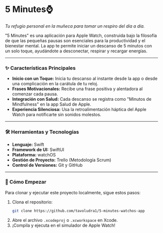 # 5 Minutes⌚️
*Tu refugio personal en la muñeca para tomar un respiro del día a día.*

"5 Minutes" es una aplicación para Apple Watch, construida bajo la filosofía de que las pequeñas pausas son esenciales para la productividad y el bienestar mental. La app te permite iniciar un descanso de 5 minutos con un solo toque, ayudándote a desconectar, respirar y recargar energías.

---

### ✨ Características Principales

* **Inicio con un Toque:** Inicia tu descanso al instante desde la app o desde una complicación en la carátula de tu reloj.
* **Frases Motivacionales:** Recibe una frase positiva y alentadora al comenzar cada pausa.
* **Integración con Salud:** Cada descanso se registra como "Minutos de Mindfulness" en la app Salud de Apple.
* **Experiencia Silenciosa:** Usa la retroalimentación háptica del Apple Watch para notificarte sin sonidos molestos.

---

### 🛠️ Herramientas y Tecnologías

* **Lenguaje:** Swift
* **Framework de UI:** SwiftUI
* **Plataforma:** watchOS
* **Gestión de Proyecto:** Trello (Metodología Scrum)
* **Control de Versiones:** Git y GitHub

---

### 🚀 Cómo Empezar

Para clonar y ejecutar este proyecto localmente, sigue estos pasos:

1.  Clona el repositorio:
    ```bash
    git clone https://github.com/tavoludra1/5-minutes-watchos-app
    ```
2.  Abre el archivo `.xcodeproj` o `.xcworkspace` en Xcode.
3.  ¡Compila y ejecuta en el simulador de Apple Watch!
